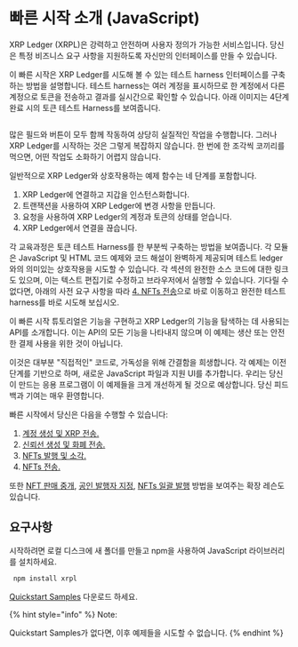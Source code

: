 # 빠른 시작 소개 (JavaScript)

XRP Ledger (XRPL)은 강력하고 안전하며 사용자 정의가 가능한 서비스입니다. 당신은 특정 비즈니스 요구 사항을 지원하도록 자신만의 인터페이스를 만들 수 있습니다.

이 빠른 시작은 XRP Ledger를 시도해 볼 수 있는 테스트 harness 인터페이스를 구축하는 방법을 설명합니다. 테스트 harness는 여러 계정을 표시하므로 한 계정에서 다른 계정으로 토큰을 전송하고 결과를 실시간으로 확인할 수 있습니다. 아래 이미지는 4단계 완료 시의 토큰 테스트 Harness를 보여줍니다.

<figure><img src="https://xrpl.org/img/quickstart1.png" alt=""><figcaption></figcaption></figure>

많은 필드와 버튼이 모두 함께 작동하여 상당히 실질적인 작업을 수행합니다. 그러나 XRP Ledger를 시작하는 것은 그렇게 복잡하지 않습니다. 한 번에 한 조각씩 코끼리를 먹으면, 어떤 작업도 소화하기 어렵지 않습니다.

일반적으로 XRP Ledger와 상호작용하는 예제 함수는 네 단계를 포함합니다.

1. XRP Ledger에 연결하고 지갑을 인스턴스화합니다.
2. 트랜잭션을 사용하여 XRP Ledger에 변경 사항을 만듭니다.
3. 요청을 사용하여 XRP Ledger의 계정과 토큰의 상태를 얻습니다.
4. XRP Ledger에서 연결을 끊습니다.

각 교육과정은 토큰 테스트 Harness를 한 부분씩 구축하는 방법을 보여줍니다. 각 모듈은 JavaScript 및 HTML 코드 예제와 코드 해설이 완벽하게 제공되며 테스트 ledger와의 의미있는 상호작용을 시도할 수 있습니다. 각 섹션의 완전한 소스 코드에 대한 링크도 있으며, 이는 텍스트 편집기로 수정하고 브라우저에서 실행할 수 있습니다. 기다릴 수 없다면, 아래의 사전 요구 사항을 따라 [4. NFTs 전송](4.-nfts.md)으로 바로 이동하고 완전한 테스트 harness를 바로 시도해 보십시오.

이 빠른 시작 튜토리얼은 기능을 구현하고 XRP Ledger의 기능을 탐색하는 데 사용되는 API를 소개합니다. 이는 API의 모든 기능을 나타내지 않으며 이 예제는 생산 또는 안전한 결제 사용을 위한 것이 아닙니다.

이것은 대부분 "직접적인" 코드로, 가독성을 위해 간결함을 희생합니다. 각 예제는 이전 단계를 기반으로 하며, 새로운 JavaScript 파일과 지원 UI를 추가합니다. 우리는 당신이 만드는 응용 프로그램이 이 예제들을 크게 개선하게 될 것으로 예상합니다. 당신 피드백과 기여는 매우 환영합니다.

빠른 시작에서 당신은 다음을 수행할 수 있습니다:

1. [계정 생성 및 XRP 전송.](1.-xrp-javascript.md)
2. [신뢰선 생성 및 화폐 전송.](2.-trust-line-currency.md)
3. [NFTs 발행 및 소각.](3.-nfts.md)&#x20;
4. [NFTs 전송.](4.-nfts.md)

또한 [NFT 판매 중개](nft.md), [공인 발행자 지정](undefined.md), [NFTs 일괄 발행](nfts.md) 방법을 보여주는 확장 레슨도 있습니다.

## 요구사항&#x20;

시작하려면 로컬 디스크에 새 폴더를 만들고 npm을 사용하여 JavaScript 라이브러리를 설치하세요.

```javascript
 npm install xrpl
```

[Quickstart Samples](https://github.com/XRPLF/xrpl-dev-portal/tree/master/content/\_code-samples/quickstart/js/) 다운로드 하세요.

{% hint style="info" %}
Note:

Quickstart Samples가 없다면, 이후 예제들을 시도할 수 없습니다.
{% endhint %}
